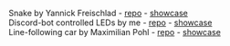 Snake by Yannick Freischlad - [repo](https://github.com/yannick-f/mct_snake) - [showcase](https://www.youtube.com/watch?v=mzz7Bgb1Nhs)  
Discord-bot controlled LEDs by me - [repo](https://github.com/t0w0ru/mct_discord_led) - [showcase](https://www.youtube.com/watch?v=09MpfNHwB7c)  
Line-following car by Maximilian Pohl - [repo](https://git.fh-aachen.de/mp9095s/mct-projekt-maximilian-pohl) - [showcase](https://www.youtube.com/watch?v=ObM9sHR_lf8)  
